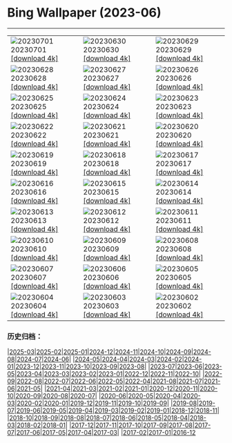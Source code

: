 # Bing Wallpaper (2023-06)
**************

<table><tr><td><img class="wallpaper" src="https://www.bing.com/th?id=OHR.PelotonPont_IT-IT1171234733_1920x1080.jpg" alt="20230701"> 20230701 <a href="https://www.bing.com/th?id=OHR.PelotonPont_IT-IT1171234733_UHD.jpg">[download 4k]</a></td><td><img class="wallpaper" src="https://www.bing.com/th?id=OHR.LakeBraies_IT-IT3865715087_1920x1080.jpg" alt="20230630"> 20230630 <a href="https://www.bing.com/th?id=OHR.LakeBraies_IT-IT3865715087_UHD.jpg">[download 4k]</a></td><td><img class="wallpaper" src="https://www.bing.com/th?id=OHR.AlgheroCapoCaccia_IT-IT6529245223_1920x1080.jpg" alt="20230629"> 20230629 <a href="https://www.bing.com/th?id=OHR.AlgheroCapoCaccia_IT-IT6529245223_UHD.jpg">[download 4k]</a></td></tr><tr><td><img class="wallpaper" src="https://www.bing.com/th?id=OHR.PrideIceland_IT-IT6514016290_1920x1080.jpg" alt="20230628"> 20230628 <a href="https://www.bing.com/th?id=OHR.PrideIceland_IT-IT6514016290_UHD.jpg">[download 4k]</a></td><td><img class="wallpaper" src="https://www.bing.com/th?id=OHR.SedonaSunset_IT-IT6775743952_1920x1080.jpg" alt="20230627"> 20230627 <a href="https://www.bing.com/th?id=OHR.SedonaSunset_IT-IT6775743952_UHD.jpg">[download 4k]</a></td><td><img class="wallpaper" src="https://www.bing.com/th?id=OHR.VillandryGarden_IT-IT7596299422_1920x1080.jpg" alt="20230626"> 20230626 <a href="https://www.bing.com/th?id=OHR.VillandryGarden_IT-IT7596299422_UHD.jpg">[download 4k]</a></td></tr><tr><td><img class="wallpaper" src="https://www.bing.com/th?id=OHR.PetraTreasury_IT-IT8544676447_1920x1080.jpg" alt="20230625"> 20230625 <a href="https://www.bing.com/th?id=OHR.PetraTreasury_IT-IT8544676447_UHD.jpg">[download 4k]</a></td><td><img class="wallpaper" src="https://www.bing.com/th?id=OHR.NhaTrang_IT-IT8851415137_1920x1080.jpg" alt="20230624"> 20230624 <a href="https://www.bing.com/th?id=OHR.NhaTrang_IT-IT8851415137_UHD.jpg">[download 4k]</a></td><td><img class="wallpaper" src="https://www.bing.com/th?id=OHR.PollinatorMonarch_IT-IT6949124466_1920x1080.jpg" alt="20230623"> 20230623 <a href="https://www.bing.com/th?id=OHR.PollinatorMonarch_IT-IT6949124466_UHD.jpg">[download 4k]</a></td></tr><tr><td><img class="wallpaper" src="https://www.bing.com/th?id=OHR.PeruAmazon_IT-IT9169623612_1920x1080.jpg" alt="20230622"> 20230622 <a href="https://www.bing.com/th?id=OHR.PeruAmazon_IT-IT9169623612_UHD.jpg">[download 4k]</a></td><td><img class="wallpaper" src="https://www.bing.com/th?id=OHR.StonehengeSalisbury_IT-IT8579898357_1920x1080.jpg" alt="20230621"> 20230621 <a href="https://www.bing.com/th?id=OHR.StonehengeSalisbury_IT-IT8579898357_UHD.jpg">[download 4k]</a></td><td><img class="wallpaper" src="https://www.bing.com/th?id=OHR.EagleTree_IT-IT7463150874_1920x1080.jpg" alt="20230620"> 20230620 <a href="https://www.bing.com/th?id=OHR.EagleTree_IT-IT7463150874_UHD.jpg">[download 4k]</a></td></tr><tr><td><img class="wallpaper" src="https://www.bing.com/th?id=OHR.Fawn_IT-IT6416189711_1920x1080.jpg" alt="20230619"> 20230619 <a href="https://www.bing.com/th?id=OHR.Fawn_IT-IT6416189711_UHD.jpg">[download 4k]</a></td><td><img class="wallpaper" src="https://www.bing.com/th?id=OHR.RomeView_IT-IT9288537462_1920x1080.jpg" alt="20230618"> 20230618 <a href="https://www.bing.com/th?id=OHR.RomeView_IT-IT9288537462_UHD.jpg">[download 4k]</a></td><td><img class="wallpaper" src="https://www.bing.com/th?id=OHR.SurfSanDiego_IT-IT5610851115_1920x1080.jpg" alt="20230617"> 20230617 <a href="https://www.bing.com/th?id=OHR.SurfSanDiego_IT-IT5610851115_UHD.jpg">[download 4k]</a></td></tr><tr><td><img class="wallpaper" src="https://www.bing.com/th?id=OHR.HawksbillTurtle_IT-IT4337897539_1920x1080.jpg" alt="20230616"> 20230616 <a href="https://www.bing.com/th?id=OHR.HawksbillTurtle_IT-IT4337897539_UHD.jpg">[download 4k]</a></td><td><img class="wallpaper" src="https://www.bing.com/th?id=OHR.SmokyFireflies_IT-IT3344018044_1920x1080.jpg" alt="20230615"> 20230615 <a href="https://www.bing.com/th?id=OHR.SmokyFireflies_IT-IT3344018044_UHD.jpg">[download 4k]</a></td><td><img class="wallpaper" src="https://www.bing.com/th?id=OHR.PassauSunsetJune_IT-IT1818534343_1920x1080.jpg" alt="20230614"> 20230614 <a href="https://www.bing.com/th?id=OHR.PassauSunsetJune_IT-IT1818534343_UHD.jpg">[download 4k]</a></td></tr><tr><td><img class="wallpaper" src="https://www.bing.com/th?id=OHR.CastelluccioUmbria_IT-IT4944270639_1920x1080.jpg" alt="20230613"> 20230613 <a href="https://www.bing.com/th?id=OHR.CastelluccioUmbria_IT-IT4944270639_UHD.jpg">[download 4k]</a></td><td><img class="wallpaper" src="https://www.bing.com/th?id=OHR.BigBendAnniv_IT-IT0010435736_1920x1080.jpg" alt="20230612"> 20230612 <a href="https://www.bing.com/th?id=OHR.BigBendAnniv_IT-IT0010435736_UHD.jpg">[download 4k]</a></td><td><img class="wallpaper" src="https://www.bing.com/th?id=OHR.GoliathHeron_IT-IT7577072381_1920x1080.jpg" alt="20230611"> 20230611 <a href="https://www.bing.com/th?id=OHR.GoliathHeron_IT-IT7577072381_UHD.jpg">[download 4k]</a></td></tr><tr><td><img class="wallpaper" src="https://www.bing.com/th?id=OHR.PortugalDay_IT-IT6704188860_1920x1080.jpg" alt="20230610"> 20230610 <a href="https://www.bing.com/th?id=OHR.PortugalDay_IT-IT6704188860_UHD.jpg">[download 4k]</a></td><td><img class="wallpaper" src="https://www.bing.com/th?id=OHR.BalloonsTurkey_IT-IT6131651809_1920x1080.jpg" alt="20230609"> 20230609 <a href="https://www.bing.com/th?id=OHR.BalloonsTurkey_IT-IT6131651809_UHD.jpg">[download 4k]</a></td><td><img class="wallpaper" src="https://www.bing.com/th?id=OHR.PlayfulHumpback_IT-IT3692296817_1920x1080.jpg" alt="20230608"> 20230608 <a href="https://www.bing.com/th?id=OHR.PlayfulHumpback_IT-IT3692296817_UHD.jpg">[download 4k]</a></td></tr><tr><td><img class="wallpaper" src="https://www.bing.com/th?id=OHR.ChacoCulture_IT-IT2917728990_1920x1080.jpg" alt="20230607"> 20230607 <a href="https://www.bing.com/th?id=OHR.ChacoCulture_IT-IT2917728990_UHD.jpg">[download 4k]</a></td><td><img class="wallpaper" src="https://www.bing.com/th?id=OHR.CliffsEtretat_IT-IT8813187873_1920x1080.jpg" alt="20230606"> 20230606 <a href="https://www.bing.com/th?id=OHR.CliffsEtretat_IT-IT8813187873_UHD.jpg">[download 4k]</a></td><td><img class="wallpaper" src="https://www.bing.com/th?id=OHR.PlasticParrotfish_IT-IT8230571535_1920x1080.jpg" alt="20230605"> 20230605 <a href="https://www.bing.com/th?id=OHR.PlasticParrotfish_IT-IT8230571535_UHD.jpg">[download 4k]</a></td></tr><tr><td><img class="wallpaper" src="https://www.bing.com/th?id=OHR.MauiBeach_IT-IT7525014716_1920x1080.jpg" alt="20230604"> 20230604 <a href="https://www.bing.com/th?id=OHR.MauiBeach_IT-IT7525014716_UHD.jpg">[download 4k]</a></td><td><img class="wallpaper" src="https://www.bing.com/th?id=OHR.SouthKaibabTrail_IT-IT5648929650_1920x1080.jpg" alt="20230603"> 20230603 <a href="https://www.bing.com/th?id=OHR.SouthKaibabTrail_IT-IT5648929650_UHD.jpg">[download 4k]</a></td><td><img class="wallpaper" src="https://www.bing.com/th?id=OHR.FestadellaRepubblica_IT-IT4688847105_1920x1080.jpg" alt="20230602"> 20230602 <a href="https://www.bing.com/th?id=OHR.FestadellaRepubblica_IT-IT4688847105_UHD.jpg">[download 4k]</a></td></tr></table>

### 历史归档：

|[2025-03](/../2025-03/2025-03.md)|[2025-02](/../2025-02/2025-02.md)|[2025-01](/../2025-01/2025-01.md)|[2024-12](/../2024-12/2024-12.md)|[2024-11](/../2024-11/2024-11.md)|[2024-10](/../2024-10/2024-10.md)|[2024-09](/../2024-09/2024-09.md)|[2024-08](/../2024-08/2024-08.md)|[2024-07](/../2024-07/2024-07.md)|[2024-06](/../2024-06/2024-06.md)|
|[2024-05](/../2024-05/2024-05.md)|[2024-04](/../2024-04/2024-04.md)|[2024-03](/../2024-03/2024-03.md)|[2024-02](/../2024-02/2024-02.md)|[2024-01](/../2024-01/2024-01.md)|[2023-12](/../2023-12/2023-12.md)|[2023-11](/../2023-11/2023-11.md)|[2023-10](/../2023-10/2023-10.md)|[2023-09](/../2023-09/2023-09.md)|[2023-08](/../2023-08/2023-08.md)|
|[2023-07](/../2023-07/2023-07.md)|[2023-06](/2023-06.md)|[2023-05](/../2023-05/2023-05.md)|[2023-04](/../2023-04/2023-04.md)|[2023-03](/../2023-03/2023-03.md)|[2023-02](/../2023-02/2023-02.md)|[2023-01](/../2023-01/2023-01.md)|[2022-12](/../2022-12/2022-12.md)|[2022-11](/../2022-11/2022-11.md)|[2022-10](/../2022-10/2022-10.md)|
|[2022-09](/../2022-09/2022-09.md)|[2022-08](/../2022-08/2022-08.md)|[2022-07](/../2022-07/2022-07.md)|[2022-06](/../2022-06/2022-06.md)|[2022-05](/../2022-05/2022-05.md)|[2022-04](/../2022-04/2022-04.md)|[2021-08](/../2021-08/2021-08.md)|[2021-07](/../2021-07/2021-07.md)|[2021-06](/../2021-06/2021-06.md)|[2021-05](/../2021-05/2021-05.md)|
|[2021-04](/../2021-04/2021-04.md)|[2021-03](/../2021-03/2021-03.md)|[2021-02](/../2021-02/2021-02.md)|[2021-01](/../2021-01/2021-01.md)|[2020-12](/../2020-12/2020-12.md)|[2020-11](/../2020-11/2020-11.md)|[2020-10](/../2020-10/2020-10.md)|[2020-09](/../2020-09/2020-09.md)|[2020-08](/../2020-08/2020-08.md)|[2020-07](/../2020-07/2020-07.md)|
|[2020-06](/../2020-06/2020-06.md)|[2020-05](/../2020-05/2020-05.md)|[2020-04](/../2020-04/2020-04.md)|[2020-03](/../2020-03/2020-03.md)|[2020-02](/../2020-02/2020-02.md)|[2020-01](/../2020-01/2020-01.md)|[2019-12](/../2019-12/2019-12.md)|[2019-11](/../2019-11/2019-11.md)|[2019-10](/../2019-10/2019-10.md)|[2019-09](/../2019-09/2019-09.md)|
|[2019-08](/../2019-08/2019-08.md)|[2019-07](/../2019-07/2019-07.md)|[2019-06](/../2019-06/2019-06.md)|[2019-05](/../2019-05/2019-05.md)|[2019-04](/../2019-04/2019-04.md)|[2019-03](/../2019-03/2019-03.md)|[2019-02](/../2019-02/2019-02.md)|[2019-01](/../2019-01/2019-01.md)|[2018-12](/../2018-12/2018-12.md)|[2018-11](/../2018-11/2018-11.md)|
|[2018-10](/../2018-10/2018-10.md)|[2018-09](/../2018-09/2018-09.md)|[2018-08](/../2018-08/2018-08.md)|[2018-07](/../2018-07/2018-07.md)|[2018-06](/../2018-06/2018-06.md)|[2018-05](/../2018-05/2018-05.md)|[2018-04](/../2018-04/2018-04.md)|[2018-03](/../2018-03/2018-03.md)|[2018-02](/../2018-02/2018-02.md)|[2018-01](/../2018-01/2018-01.md)|
|[2017-12](/../2017-12/2017-12.md)|[2017-11](/../2017-11/2017-11.md)|[2017-10](/../2017-10/2017-10.md)|[2017-09](/../2017-09/2017-09.md)|[2017-08](/../2017-08/2017-08.md)|[2017-07](/../2017-07/2017-07.md)|[2017-06](/../2017-06/2017-06.md)|[2017-05](/../2017-05/2017-05.md)|[2017-04](/../2017-04/2017-04.md)|[2017-03](/../2017-03/2017-03.md)|
|[2017-02](/../2017-02/2017-02.md)|[2017-01](/../2017-01/2017-01.md)|[2016-12](/../2016-12/2016-12.md)